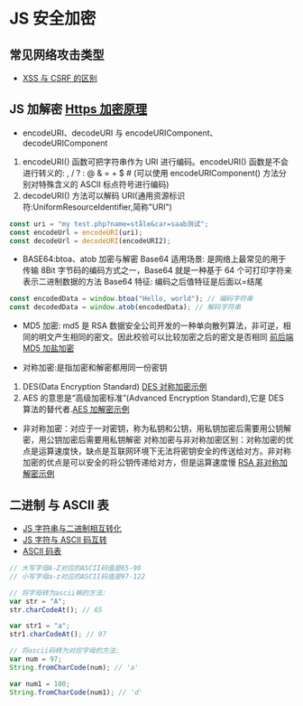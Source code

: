 <!--
 * @Author: TerryMin
 * @Date: 2024-04-14 06:54:55
 * @LastEditors: TerryMin
 * @LastEditTime: 2025-02-25 14:18:06
 * @Description: file not
-->

# JS 安全加密

## 常见网络攻击类型

- [XSS 与 CSRF 的区别](https://www.cnblogs.com/terrymin/p/15344052.html)

## JS 加解密 [Https 加密原理](https://www.cnblogs.com/terrymin/p/15735083.html)

- encodeURI、decodeURI 与 encodeURIComponent、decodeURIComponent

1. encodeURI() 函数可把字符串作为 URI 进行编码。encodeURI() 函数是不会进行转义的: , / ? : @ & = + $ # (可以使用 encodeURIComponent() 方法分别对特殊含义的 ASCII 标点符号进行编码)
2. decodeURI() 方法可以解码 URI(通用资源标识符:UniformResourceIdentifier,简称"URI")

```js
const uri = "my test.php?name=ståle&car=saab测试";
const encodeUrl = encodeURI(uri);
const decodeUrl = decodeURI(encodeURI2);
```

- BASE64:btoa、atob 加密与解密
  Base64 适用场景: 是网络上最常见的用于传输 8Bit 字节码的编码方式之一，Base64 就是一种基于 64 个可打印字符来表示二进制数据的方法
  Base64 特征: 编码之后值特征是后面以=结尾

```js
const encodedData = window.btoa("Hello, world"); // 编码字符串
const decodedData = window.atob(encodedData); // 解码字符串
```

- MD5 加密: md5 是 RSA 数据安全公司开发的一种单向散列算法，非可逆，相同的明文产生相同的密文。因此校验可以比较加密之后的密文是否相同
  [前后端 MD5 加盐加密](https://blog.csdn.net/qq_43813351/article/details/118000458)

- 对称加密:是指加密和解密都用同一份密钥

1. DES(Data Encryption Standard) [DES 对称加密示例](https://www.cnblogs.com/shawWey/p/9330122.html)
2. AES 的意思是“高级加密标准”(Advanced Encryption Standard),它是 DES 算法的替代者.[AES 加解密示例](https://www.jianshu.com/p/a47477e8126a)

- 非对称加密：对应于一对密钥，称为私钥和公钥，用私钥加密后需要用公钥解密，用公钥加密后需要用私钥解密
  对称加密与非对称加密区别：对称加密的优点是运算速度快，缺点是互联网环境下无法将密钥安全的传送给对方。非对称加密的优点是可以安全的将公钥传递给对方，但是运算速度慢
  [RSA 非对称加解密示例](https://blog.csdn.net/weixin_42423019/article/details/82468626)

## 二进制 与 ASCII 表

- [JS 字符串与二进制相互转化](https://www.cnblogs.com/it-deepinmind/p/7430025.html)
- [JS 字符与 ASCII 码互转](https://blog.csdn.net/xiaobing_hope/article/details/78645273)
- [ASCII 码表](https://blog.csdn.net/ttmice/article/details/50978054)

```js
// 大写字母A-Z对应的ASCII码值是65-90
// 小写字母a-z对应的ASCII码值是97-122

// 将字母转为ascii嘛的方法:
var str = "A";
str.charCodeAt(); // 65

var str1 = "a";
str1.charCodeAt(); // 97

// 将ascii码转为对应字母的方法:
var num = 97;
String.fromCharCode(num); // 'a'

var num1 = 100;
String.fromCharCode(num1); // 'd'
```
